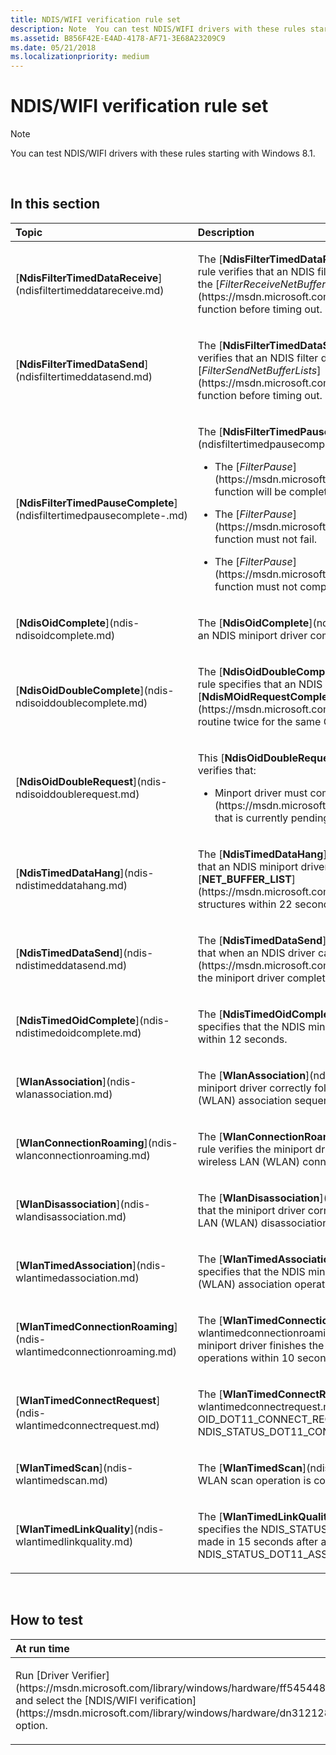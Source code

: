 ```yaml
---
title: NDIS/WIFI verification rule set
description: Note  You can test NDIS/WIFI drivers with these rules starting with Windows 8.1. .
ms.assetid: B856F42E-E4AD-4178-AF71-3E68A23209C9
ms.date: 05/21/2018
ms.localizationpriority: medium
---
```


# NDIS/WIFI verification rule set


> [!NOTE]
> You can test NDIS/WIFI drivers with these rules starting with Windows 8.1.

 

## In this section


<table>
<colgroup>
<col width="50%" />
<col width="50%" />
</colgroup>
<thead>
<tr class="header">
<th align="left">Topic</th>
<th align="left">Description</th>
</tr>
</thead>
<tbody>
<tr class="odd">
<td align="left"><p>[<strong>NdisFilterTimedDataReceive</strong>](ndisfiltertimeddatareceive.md)</p></td>
<td align="left"><p>The [<strong>NdisFilterTimedDataReceive</strong>](ndisfiltertimeddatareceive.md) rule verifies that an NDIS filter driver completes a receive request by the [<em>FilterReceiveNetBufferLists</em>](https://msdn.microsoft.com/library/windows/hardware/ff549960) function before timing out.</p></td>
</tr>
<tr class="even">
<td align="left"><p>[<strong>NdisFilterTimedDataSend</strong>](ndisfiltertimeddatasend.md)</p></td>
<td align="left"><p>The [<strong>NdisFilterTimedDataSend</strong>](ndisfiltertimeddatasend.md) rule verifies that an NDIS filter driver completes a send request by the [<em>FilterSendNetBufferLists</em>](https://msdn.microsoft.com/library/windows/hardware/ff549966) function before timing out.</p></td>
</tr>
<tr class="odd">
<td align="left"><p>[<strong>NdisFilterTimedPauseComplete</strong>](ndisfiltertimedpausecomplete-.md)</p></td>
<td align="left"><p>The [<strong>NdisFilterTimedPauseComplete</strong>](ndisfiltertimedpausecomplete-.md) verifies three things:</p>
<ul>
<li><p>The [<em>FilterPause</em>](https://msdn.microsoft.com/library/windows/hardware/ff549957) function will be completed in 10 seconds or less.</p></li>
<li><p>The [<em>FilterPause</em>](https://msdn.microsoft.com/library/windows/hardware/ff549957) function must not fail.</p></li>
<li><p>The [<em>FilterPause</em>](https://msdn.microsoft.com/library/windows/hardware/ff549957) function must not complete twice.</p></li>
</ul></td>
</tr>
<tr class="even">
<td align="left"><p>[<strong>NdisOidComplete</strong>](ndis-ndisoidcomplete.md)</p></td>
<td align="left"><p>The [<strong>NdisOidComplete</strong>](ndis-ndisoidcomplete.md) rule verifies that an NDIS miniport driver completes an OID correctly.</p></td>
</tr>
<tr class="odd">
<td align="left"><p>[<strong>NdisOidDoubleComplete</strong>](ndis-ndisoiddoublecomplete.md)</p></td>
<td align="left"><p>The [<strong>NdisOidDoubleComplete</strong>](ndis-ndisoiddoublecomplete.md) rule specifies that an NDIS miniport driver must not call the [<strong>NdisMOidRequestComplete</strong>](https://msdn.microsoft.com/library/windows/hardware/ff563622) routine twice for the same OID.</p></td>
</tr>
<tr class="even">
<td align="left"><p>[<strong>NdisOidDoubleRequest</strong>](ndis-ndisoiddoublerequest.md)</p></td>
<td align="left"><p>This [<strong>NdisOidDoubleRequest</strong>](ndis-ndisoiddoublerequest.md) rule verifies that:</p>
<ul>
<li><p>Minport driver must complete the [<strong>NDIS_OID_REQUEST</strong>](https://msdn.microsoft.com/library/windows/hardware/ff566710) that is currently pending.</p></li>
</ul></td>
</tr>
<tr class="odd">
<td align="left"><p>[<strong>NdisTimedDataHang</strong>](ndis-ndistimeddatahang.md)</p></td>
<td align="left"><p>The [<strong>NdisTimedDataHang</strong>](ndis-ndistimeddatahang.md) rule verifies that an NDIS miniport driver processes any pending send requests for [<strong>NET_BUFFER_LIST</strong>](https://msdn.microsoft.com/library/windows/hardware/ff568388) structures within 22 seconds.</p></td>
</tr>
<tr class="even">
<td align="left"><p>[<strong>NdisTimedDataSend</strong>](ndis-ndistimeddatasend.md)</p></td>
<td align="left"><p>The [<strong>NdisTimedDataSend</strong>](ndis-ndistimeddatasend.md) rule verifies that when an NDIS driver calls [<em>MiniportSendNetBufferLists</em>](https://msdn.microsoft.com/library/windows/hardware/ff559440), the miniport driver completes the send request within 30 seconds.</p></td>
</tr>
<tr class="odd">
<td align="left"><p>[<strong>NdisTimedOidComplete</strong>](ndis-ndistimedoidcomplete.md)</p></td>
<td align="left"><p>The [<strong>NdisTimedOidComplete</strong>](ndis-ndistimedoidcomplete.md) rule specifies that the NDIS miniport driver completes an OID request within 12 seconds.</p></td>
</tr>
<tr class="even">
<td align="left"><p>[<strong>WlanAssociation</strong>](ndis-wlanassociation.md)</p></td>
<td align="left"><p>The [<strong>WlanAssociation</strong>](ndis-wlanassociation.md) rule verifies the miniport driver correctly follows the Native 802.11 wireless LAN (WLAN) association sequence.</p></td>
</tr>
<tr class="odd">
<td align="left"><p>[<strong>WlanConnectionRoaming</strong>](ndis-wlanconnectionroaming.md)</p></td>
<td align="left"><p>The [<strong>WlanConnectionRoaming</strong>](ndis-wlanconnectionroaming.md) rule verifies the miniport driver correctly follows the Native 802.11 wireless LAN (WLAN) connection and roaming sequence.</p></td>
</tr>
<tr class="even">
<td align="left"><p>[<strong>WlanDisassociation</strong>](ndis-wlandisassociation.md)</p></td>
<td align="left"><p>The [<strong>WlanDisassociation</strong>](ndis-wlandisassociation.md) rule verifies that the miniport driver correctly follows the Native 802.11 wireless LAN (WLAN) disassociation sequence.</p></td>
</tr>
<tr class="odd">
<td align="left"><p>[<strong>WlanTimedAssociation</strong>](ndis-wlantimedassociation.md)</p></td>
<td align="left"><p>The [<strong>WlanTimedAssociation</strong>](ndis-wlantimedassociation.md) rule specifies that the NDIS miniport driver finishes the wireless LAN (WLAN) association operation in 10 seconds.</p></td>
</tr>
<tr class="even">
<td align="left"><p>[<strong>WlanTimedConnectionRoaming</strong>](ndis-wlantimedconnectionroaming.md)</p></td>
<td align="left"><p>The [<strong>WlanTimedConnectionRoaming</strong>](ndis-wlantimedconnectionroaming.md) rule specifies that the NDIS miniport driver finishes the wireless LAN (WLAN) connection/roaming operations within 10 seconds.</p></td>
</tr>
<tr class="odd">
<td align="left"><p>[<strong>WlanTimedConnectRequest</strong>](ndis-wlantimedconnectrequest.md)</p></td>
<td align="left"><p>The [<strong>WlanTimedConnectRequest</strong>](ndis-wlantimedconnectrequest.md) rule verifies that an OID_DOT11_CONNECT_REQUEST is followed by a NDIS_STATUS_DOT11_CONNECTION_START within 10 seconds.</p></td>
</tr>
<tr class="even">
<td align="left"><p>[<strong>WlanTimedScan</strong>](ndis-wlantimedscan.md)</p></td>
<td align="left"><p>The [<strong>WlanTimedScan</strong>](ndis-wlantimedscan.md) rule verifies that a WLAN scan operation is completed within 15 seconds.</p></td>
</tr>
<tr class="odd">
<td align="left"><p>[<strong>WlanTimedLinkQuality</strong>](ndis-wlantimedlinkquality.md)</p></td>
<td align="left"><p>The [<strong>WlanTimedLinkQuality</strong>](ndis-wlantimedlinkquality.md) rule specifies the NDIS_STATUS_DOT11_LINK_QUALITY indication is made in 15 seconds after a successful NDIS_STATUS_DOT11_ASSOCIATION_COMPLETION.</p></td>
</tr>
</tbody>
</table>

 

How to test
-----------

<table>
<colgroup>
<col width="100%" />
</colgroup>
<thead>
<tr class="header">
<th align="left">At run time</th>
</tr>
</thead>
<tbody>
<tr class="odd">
<td align="left"><p>Run [Driver Verifier](https://msdn.microsoft.com/library/windows/hardware/ff545448) and select the [NDIS/WIFI verification](https://msdn.microsoft.com/library/windows/hardware/dn312128) option.</p></td>
</tr>
</tbody>
</table>

 

 

 





